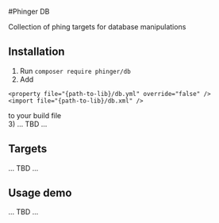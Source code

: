 #Phinger DB

Collection of phing targets for database manipulations

## Installation

1) Run `composer require phinger/db`  
2) Add  
```
<property file="{path-to-lib}/db.yml" override="false" />
<import file="{path-to-lib}/db.xml" />
```
to your build file  
3) ... TBD ...  

## Targets

... TBD ...  

## Usage demo

... TBD ...  
